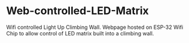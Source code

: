 # Web-controlled-LED-Matrix
Wifi controlled Light Up Climbing Wall. Webpage hosted on ESP-32 Wifi Chip to allow control of LED matrix built into a climbing wall.
